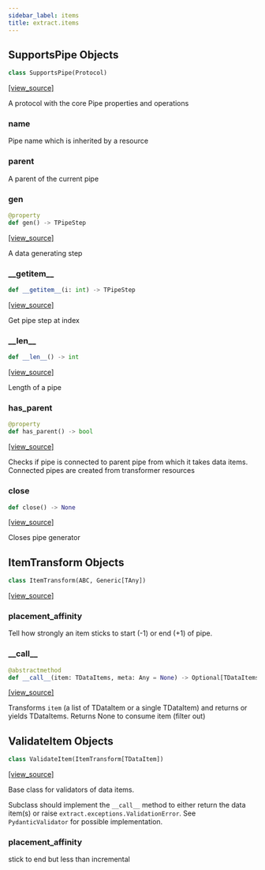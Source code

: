 ```yaml
---
sidebar_label: items
title: extract.items
---
```


## SupportsPipe Objects

```python
class SupportsPipe(Protocol)
```

[[view_source]](https://github.com/dlt-hub/dlt/blob/e9c9ecfa8a644fdb516dd74aabca3bf75bafb154/dlt/extract/items.py#L99)

A protocol with the core Pipe properties and operations

### name

Pipe name which is inherited by a resource

### parent

A parent of the current pipe

### gen

```python
@property
def gen() -> TPipeStep
```

[[view_source]](https://github.com/dlt-hub/dlt/blob/e9c9ecfa8a644fdb516dd74aabca3bf75bafb154/dlt/extract/items.py#L108)

A data generating step

### \_\_getitem\_\_

```python
def __getitem__(i: int) -> TPipeStep
```

[[view_source]](https://github.com/dlt-hub/dlt/blob/e9c9ecfa8a644fdb516dd74aabca3bf75bafb154/dlt/extract/items.py#L112)

Get pipe step at index

### \_\_len\_\_

```python
def __len__() -> int
```

[[view_source]](https://github.com/dlt-hub/dlt/blob/e9c9ecfa8a644fdb516dd74aabca3bf75bafb154/dlt/extract/items.py#L116)

Length of a pipe

### has\_parent

```python
@property
def has_parent() -> bool
```

[[view_source]](https://github.com/dlt-hub/dlt/blob/e9c9ecfa8a644fdb516dd74aabca3bf75bafb154/dlt/extract/items.py#L121)

Checks if pipe is connected to parent pipe from which it takes data items. Connected pipes are created from transformer resources

### close

```python
def close() -> None
```

[[view_source]](https://github.com/dlt-hub/dlt/blob/e9c9ecfa8a644fdb516dd74aabca3bf75bafb154/dlt/extract/items.py#L125)

Closes pipe generator

## ItemTransform Objects

```python
class ItemTransform(ABC, Generic[TAny])
```

[[view_source]](https://github.com/dlt-hub/dlt/blob/e9c9ecfa8a644fdb516dd74aabca3bf75bafb154/dlt/extract/items.py#L135)

### placement\_affinity

Tell how strongly an item sticks to start (-1) or end (+1) of pipe.

### \_\_call\_\_

```python
@abstractmethod
def __call__(item: TDataItems, meta: Any = None) -> Optional[TDataItems]
```

[[view_source]](https://github.com/dlt-hub/dlt/blob/e9c9ecfa8a644fdb516dd74aabca3bf75bafb154/dlt/extract/items.py#L155)

Transforms `item` (a list of TDataItem or a single TDataItem) and returns or yields TDataItems. Returns None to consume item (filter out)

## ValidateItem Objects

```python
class ValidateItem(ItemTransform[TDataItem])
```

[[view_source]](https://github.com/dlt-hub/dlt/blob/e9c9ecfa8a644fdb516dd74aabca3bf75bafb154/dlt/extract/items.py#L223)

Base class for validators of data items.

Subclass should implement the `__call__` method to either return the data item(s) or raise `extract.exceptions.ValidationError`.
See `PydanticValidator` for possible implementation.

### placement\_affinity

stick to end but less than incremental

